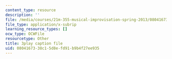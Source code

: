 ```yaml
---
content_type: resource
description: ''
file: /media/courses/21m-355-musical-improvisation-spring-2013/0804167338c15d8efd91b9b4f27ee935_l5J-t5NcHuQ.srt
file_type: application/x-subrip
learning_resource_types: []
ocw_type: OCWFile
resourcetype: Other
title: 3play caption file
uid: 08041673-38c1-5d8e-fd91-b9b4f27ee935
---
```


